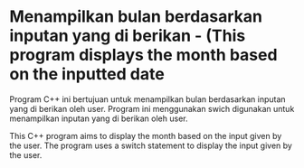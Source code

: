 # Menampilkan bulan berdasarkan inputan yang di berikan - (This program displays the month based on the inputted date
Program C++ ini bertujuan untuk menampilkan bulan berdasarkan inputan yang di berikan oleh user. Program ini menggunakan swich digunakan untuk menampilkan inputan yang di berikan oleh user.

This C++ program aims to display the month based on the input given by the user. The program uses a switch statement to display the input given by the user.
